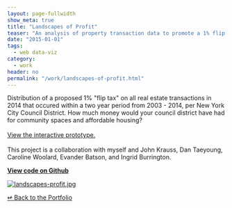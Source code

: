 ```yaml
---
layout: page-fullwidth
show_meta: true
title: "Landscapes of Profit"
teaser: "An analysis of property transaction data to promote a 1% flip tax in NYC."
date: "2015-01-01"
tags:
  - web data-viz 
category:
  - work
header: no
permalink: "/work/landscapes-of-profit.html"
---
```



Distribution of a proposed 1% "flip tax" on all real estate transactions in 2014 that occured within a two year period from 2003 - 2014, per New York City Council District. How much money would your council district have had for community spaces and affordable housing?<br><br>[View the interactive prototype.](http://www.landscapesofprofit.com/interactive)<br><br>This project is a collaboration with myself and John Krauss, Dan Taeyoung, Caroline Woolard, Evander Batson, and Ingrid Burrington.


<strong><a href="https://github.com/NYC-REIC/landscapes-of-profit/" target="_blank">View code on Github</a></strong>

  <a href="{{site.url}}{{site.baseurl}}/images/landscapes-profit.jpg" target="_blank">
    <img class="portfolio" src="{{site.url}}{{site.baseurl}}/images/landscapes-profit.jpg" alt="landscapes-profit.jpg">
  </a>



[<span class="back-arrow">&#8619;</span> Back to the Portfolio](/work/)